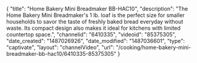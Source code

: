{
    "title": "Home Bakery Mini  Breadmaker BB-HAC10",
    "description": "The Home Bakery Mini Breadmaker's 1 lb. loaf is the perfect size for smaller households to savor the taste of freshly baked bread everyday without waste. Its compact design also makes it ideal for kitchens with limited countertop space.",
    "channelid": "6410335",
    "videoid": "85375305",
    "date_created": "1487026926",
    "date_modified": "1487036601",
    "type": "captivate",
    "layout": "channelVideo",
    "url": "\/cooking\/home-bakery-mini-breadmaker-bb-hac10\/6410335-85375305"
}